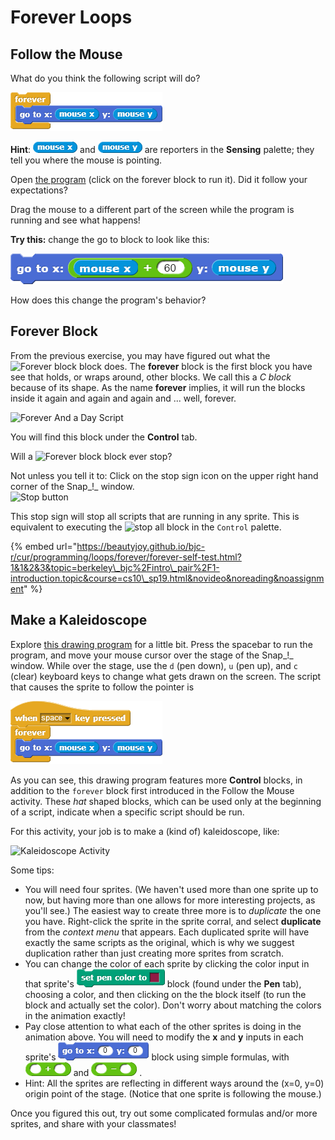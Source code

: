 # Forever Loops

## Follow the Mouse

What do you think the following script will do?

![](../.gitbook/assets/image%20%28115%29.png)

**Hint**: ![](../.gitbook/assets/image%20%2819%29.png) and ![](../.gitbook/assets/image%20%28180%29.png) are reporters in the **Sensing** palette; they tell you where the mouse is pointing.

Open [the program](http://snap.berkeley.edu/snapsource/snap.html#open:https://beautyjoy.github.io/bjc-r/prog/loop/follow-that-mouse.xml) \(click on the forever block to run it\). Did it follow your expectations?

Drag the mouse to a different part of the screen while the program is running and see what happens!

**Try this:** change the go to block to look like this:

![](../.gitbook/assets/image%20%2852%29.png)

How does this change the program's behavior?

## Forever Block

From the previous exercise, you may have figured out what the ![Forever block](https://beautyjoy.github.io/bjc-r/img/blocks/forever.png) block does. The **forever** block is the first block you have see that holds, or wraps around, other blocks. We call this a _C block_ because of its shape. As the name **forever** implies, it will run the blocks inside it again and again and again and ... well, forever. 

![Forever And a Day Script](https://beautyjoy.github.io/bjc-r/img/intro/the-person-kept-talking-and-talking.png)

You will find this block under the **Control** tab.

Will a ![Forever block](https://beautyjoy.github.io/bjc-r/img/blocks/forever.png) block ever stop?  
  
Not unless you tell it to: Click on the stop sign icon on the upper right hand corner of the Snap_!_ window.  
![Stop button](https://beautyjoy.github.io/bjc-r/img/topic1/stopbutton.png)

This stop sign will stop all scripts that are running in any sprite. This is equivalent to executing the ![stop all block](https://beautyjoy.github.io/bjc-r/img/blocks/stop-all.png) in the `Control` palette.

{% embed url="https://beautyjoy.github.io/bjc-r/cur/programming/loops/forever/forever-self-test.html?1&1&2&3&topic=berkeley\_bjc%2Fintro\_pair%2F1-introduction.topic&course=cs10\_sp19.html&novideo&noreading&noassignment" %}

## Make a Kaleidoscope

Explore [this drawing program](http://snap.berkeley.edu/snapsource/snap.html#open:https://beautyjoy.github.io/bjc-r/prog/drawing/kaleidoscope_framework.xml) for a little bit. Press the spacebar to run the program, and move your mouse cursor over the stage of the Snap_!_ window. While over the stage, use the `d` \(pen down\), `u` \(pen up\), and `c` \(clear\) keyboard keys to change what gets drawn on the screen. The script that causes the sprite to follow the pointer is

![](../.gitbook/assets/image%20%2837%29.png)

As you can see, this drawing program features more **Control** blocks, in addition to the `forever` block first introduced in the Follow the Mouse activity. These _hat_ shaped blocks, which can be used only at the beginning of a script, indicate when a specific script should be run.

For this activity, your job is to make a \(kind of\) kaleidoscope, like:



![Kaleidoscope Activity](https://beautyjoy.github.io/bjc-r/img/topic1/topic1_kaleidoscopegif.gif)

Some tips:

* You will need four sprites. \(We haven't used more than one sprite up to now, but having more than one allows for more interesting projects, as you'll see.\) The easiest way to create three more is to _duplicate_ the one you have. Right-click the sprite in the sprite corral, and select **duplicate** from the _context menu_ that appears. Each duplicated sprite will have exactly the same scripts as the original, which is why we suggest duplication rather than just creating more sprites from scratch.
* You can change the color of each sprite by clicking the color input in that sprite's ![](../.gitbook/assets/image%20%2838%29.png) block \(found under the **Pen** tab\), choosing a color, and then clicking on the the block itself \(to run the block and actually set the color\). Don't worry about matching the colors in the animation exactly!
* Pay close attention to what each of the other sprites is doing in the animation above. You will need to modify the **x** and **y** inputs in each sprite's ![](../.gitbook/assets/image%20%28167%29.png) block using simple formulas, with ![](../.gitbook/assets/image%20%28123%29.png) and ![](../.gitbook/assets/image%20%2835%29.png) .
* Hint: All the sprites are reflecting in different ways around the \(x=0, y=0\) origin point of the stage. \(Notice that one sprite is following the mouse.\)

Once you figured this out, try out some complicated formulas and/or more sprites, and share with your classmates!

